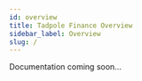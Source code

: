 ```yaml
---
id: overview
title: Tadpole Finance Overview
sidebar_label: Overview
slug: /
---
```


Documentation coming soon...

